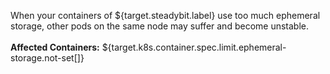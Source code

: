 When your containers of ${target.steadybit.label} use too much ephemeral storage, other pods on the same node may suffer and become unstable.
<br/>
<br/>
**Affected Containers:** ${target.k8s.container.spec.limit.ephemeral-storage.not-set[]}
